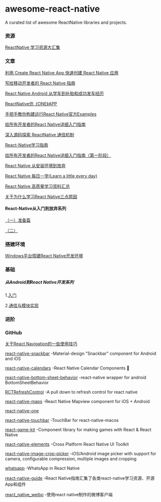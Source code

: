 # awesome-react-native
A curated list of awesome ReactNative libraries and projects.

### 资源
[ReactNative 学习资源大汇集](https://juejin.im/post/591ec246da2f60005d30654c)

### 文章
[利用 Create React Native App 快速创建 React Native 应用](https://zhuanlan.zhihu.com/p/25794031)

[写给移动开发者的 React Native 指南](http://www.jianshu.com/p/b88944250b25)

[React Native Android 从学车到补胎和成功发车经历](http://blog.csdn.net/yanbober/article/details/53071792)

[ReactNative仿《ONE》APP](https://juejin.im/post/59218aab0ce463006957230a)

[手把手教你构建运行React Native官方Examples](http://www.devio.org/2017/06/01/Construction-of-React-Native-Official/)

[给所有开发者的React Native详细入门指南](http://www.jianshu.com/p/fa0874be0827)

[深入源码探索 ReactNative 通信机制](http://www.cnblogs.com/bugly/p/5266250.html)

[React-Native学习指南](http://www.jianshu.com/p/fd4591a978ba)

[给所有开发者的React Native详细入门指南（第一阶段）](https://juejin.im/post/5898388b128fe1006cb943e3)

[React Native 从安装环境到放弃](http://www.jianshu.com/p/7324356be501)

[React Native 每日一学(Learn a little every day)](http://www.jianshu.com/p/01555806d186)

[React Native 高质量学习资料汇总](http://www.jianshu.com/p/454f2e6f28e9)

[关于为什么学习React Native三点原因](http://www.jianshu.com/p/ec2b29ce0ea4)

#### React-Native从入门到放弃系列
[（一）准备篇](http://www.jianshu.com/p/180c833aba76)

[（二）](http://www.jianshu.com/p/d78696e9db3f)

### 搭建环境
[Windows平台搭建React Native开发环境](http://www.jianshu.com/p/79a147cc72bf)

### 基础

##### 从Android到React Native开发系列
1.[入门](http://www.jianshu.com/p/97692b1c451d)

2.[通信与模块实现](http://www.jianshu.com/p/bec040926db8)

### 进阶

### GitHub
[关于React Navigation的一些使用技巧](https://github.com/panyz/Blogs/issues/15)

[react-native-snackbar](https://github.com/cooperka/react-native-snackbar) -Material-design "Snackbar" component for Android and iOS

[react-native-calendars](https://github.com/wix/react-native-calendars) -React Native Calendar Components :calendar:

[react-native-bottom-sheet-behavior](https://github.com/cesardeazevedo/react-native-bottom-sheet-behavior) -react-native wrapper for android BottomSheetBehavior

[RCTRefreshControl](https://github.com/Shuangzuan/RCTRefreshControl) -A pull down to refresh control for react native

[react-native-maps](https://github.com/airbnb/react-native-maps) -React Native Mapview component for iOS + Android

[react-native-one](https://github.com/wutongke/react-native-one)

[react-native-touchbar](https://github.com/ptmt/react-native-touchbar) -TouchBar for react-native-macos

[react-game-kit](https://github.com/FormidableLabs/react-game-kit) -Component library for making games with React & React Native

[react-native-elements](https://github.com/react-native-training/react-native-elements) -Cross Platform React Native UI Toolkit

[react-native-image-crop-picker](https://github.com/ivpusic/react-native-image-crop-picker) -iOS/Android image picker with support for camera, configurable compression, multiple images and cropping

[whatsapp](https://github.com/VctrySam/whatsapp) -WhatsApp in React Native

[react-native-guide](https://github.com/reactnativecn/react-native-guide) -React Native指南汇集了各类react-native学习资源、开源App和组件

[react_native_weibo](https://github.com/pheromone/react_native_weibo) -使用react native制作的微博客户端
